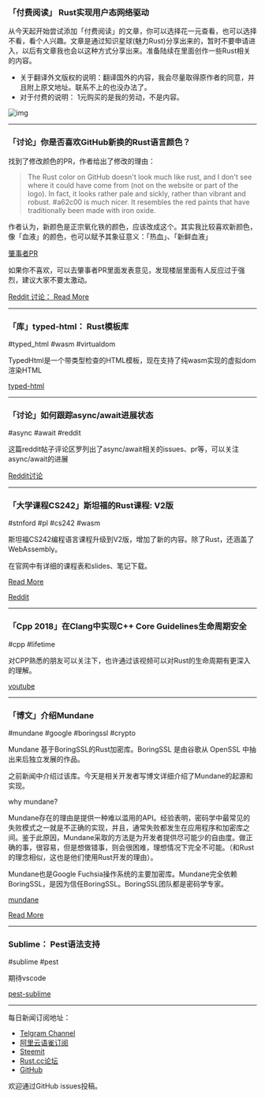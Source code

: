 ### 「付费阅读」 Rust实现用户态网络驱动

从今天起开始尝试添加「付费阅读」的文章，你可以选择花一元查看，也可以选择不看，看个人兴趣。文章是通过知识星球(魅力Rust)分享出来的，暂时不要申请进入，以后有文章我也会以这种方式分享出来。准备陆续在里面创作一些Rust相关的内容。

- 关于翻译外文版权的说明：翻译国外的内容，我会尽量取得原作者的同意，并且附上原文地址。联系不上的也没办法了。
- 对于付费的说明： 1元购买的是我的劳动，不是内容。

![img](https://wx3.sinaimg.cn/mw690/71684decly1fx6xbutb1jj20v924oq6z.jpg)

---

### 「讨论」你是否喜欢GitHub新换的Rust语言颜色？

找到了修改颜色的PR，作者给出了修改的理由：

>The Rust color on GitHub doesn't look much like rust, and I don't see where it could have come from (not on the website or part of the logo). In fact, it looks rather pale and sickly, rather than vibrant and robust.
> #a62c00 is much nicer. It resembles the red paints that have traditionally been made with iron oxide.


作者认为，新颜色是正宗氧化铁的颜色，应该改成这个。其实我比较喜欢新颜色，像「血液」的颜色，也可以赋予其象征意义：「热血」、「新鲜血液」


[肇事者PR](https://github.com/github/linguist/pull/4319)

如果你不喜欢，可以去肇事者PR里面发表意见，发现楼层里面有人反应过于强烈，建议大家不要太激动。

[Reddit 讨论： Read More](https://www.reddit.com/r/rust/comments/9wsas2/github_changed_the_language_color_for_rust/)

---

### 「库」typed-html： Rust模板库

#typed_html  #wasm #virtualdom

TypedHtml是一个带类型检查的HTML模板，现在支持了纯wasm实现的虚拟dom渲染HTML

[typed-html](https://github.com/bodil/typed-html)

---

### 「讨论」如何跟踪async/await进展状态

#async #await #reddit

这篇reddit帖子评论区罗列出了async/await相关的issues、pr等，可以关注async/await的进展

[Reddit讨论](https://www.reddit.com/r/rust/comments/9wrtgs/asyncawait_status_and_tracking/)

---

### 「大学课程CS242」斯坦福的Rust课程: V2版

#stnford #pl #cs242 #wasm

斯坦福CS242编程语言课程升级到V2版，增加了新的内容。除了Rust，还涵盖了WebAssembly。

在官网中有详细的课程表和slides、笔记下载。


[Read More](http://cs242.stanford.edu/)

[Reddit](https://www.reddit.com/r/rust/comments/9wlcis/rust_in_stanfords_pl_course_v2_webassembly/)

---

### 「Cpp 2018」在Clang中实现C++ Core Guidelines生命周期安全

#cpp #lifetime


对CPP熟悉的朋友可以关注下，也许通过该视频可以对Rust的生命周期有更深入的理解。

[youtube](https://www.youtube.com/watch?v=sjnp3P9x5jA)

---

### 「博文」介绍Mundane 

#mundane #google #boringssl #crypto 

Mundane 基于BoringSSL的Rust加密库。BoringSSL 是由谷歌从 OpenSSL 中抽出来后独立发展的作品。

之前新闻中介绍过该库。今天是相关开发者写博文详细介绍了Mundane的起源和实现。

why mundane?

Mundane存在的理由是提供一种难以滥用的API。经验表明，密码学中最常见的失败模式之一就是不正确的实现，并且，通常失败都发生在应用程序和加密库之间。鉴于此原因，Mundane采取的方法是为开发者提供尽可能少的自由度。做正确的事，很容易，但是想做错事，则会很困难，理想情况下完全不可能。（和Rust的理念相似，这也是他们使用Rust开发的理由）。

Mundane也是Google Fuchsia操作系统的主要加密库。Mundane完全依赖BoringSSL，是因为信任BoringSSL。BoringSSL团队都是密码学专家。

[mundane](https://github.com/google/mundane)

[Read More](https://joshlf.com/post/2018/11/06/introducing-mundane/)

---

### Sublime： Pest语法支持

#sublime #pest

期待vscode

[pest-sublime](https://github.com/dten/pest-sublime)

---

每日新闻订阅地址：

- [Telgram Channel](https://t.me/rust_daily_news )
- [阿里云语雀订阅](https://www.yuque.com/chaosbot/rustnews)
- [Steemit](https://steemit.com/@blackanger)
- [Rust.cc论坛](https://rust.cc)
- [GitHub](https://github.com/RustStudy/rust_daily_news)

欢迎通过GitHub issues投稿。